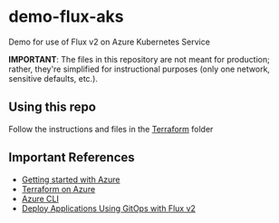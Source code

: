 # demo-flux-aks
Demo for use of Flux v2 on Azure Kubernetes Service

**IMPORTANT**: The files in this repository are not meant for production; rather, they're simplified for instructional purposes (only one network, sensitive defaults, etc.).

## Using this repo
Follow the instructions and files in the [Terraform](/terraform/) folder

## Important References
- [Getting started with Azure](https://azure.microsoft.com/en-us/free/search/)
- [Terraform on Azure](https://docs.microsoft.com/en-us/azure/developer/terraform/overview)
- [Azure CLI](https://docs.microsoft.com/en-us/cli/azure/)
- [Deploy Applications Using GitOps with Flux v2](https://learn.microsoft.com/en-us/azure/azure-arc/kubernetes/tutorial-use-gitops-flux2?tabs=azure-cli)
